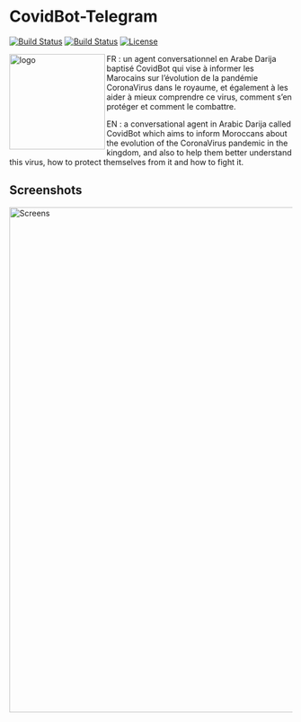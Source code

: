 # CovidBot-Telegram
[![Build Status](https://img.shields.io/github/forks/RedaElmar/CovidBot-Telegram.svg?style=flat-square)](https://github.com/RedaElmar/CovidBot-Telegram)
[![Build Status](https://img.shields.io/github/stars/RedaElmar/CovidBot-Telegram.svg?style=flat-square)](https://github.com/RedaElmar/CovidBot-Telegram)
[![License](https://img.shields.io/github/license/RedaElmar/CovidBot-Telegram.svg?style=flat-square)](https://github.com/RedaElmar/CovidBot-Telegram)


<img align="left" src="https://user-images.githubusercontent.com/30802364/81627488-cfbca380-93ed-11ea-9863-309929536fc9.jpg" alt="logo" width="170"/>


FR : un agent conversationnel en Arabe Darija baptisé CovidBot qui vise à informer les Marocains sur l’évolution de la pandémie CoronaVirus dans le royaume, et également à les aider à mieux comprendre ce virus, comment s’en protéger et comment le combattre.


EN : a conversational agent in Arabic Darija called CovidBot which aims to inform Moroccans about the evolution of the CoronaVirus pandemic in the kingdom, and also to help them better understand this virus, how to protect themselves from it and how to fight it.






## Screenshots
<img src="https://user-images.githubusercontent.com/30802364/81627456-bb78a680-93ed-11ea-96e6-183a73fd13bd.png" alt="Screens" width="900"/>
